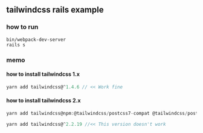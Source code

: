 ## tailwindcss rails example


### how  to run

```
bin/webpack-dev-server
rails s
```

### memo


#### how to install tailwindcss 1.x

```js
yarn add tailwindcss@^1.4.6 // << Work fine
```

#### how to install tailwindcss 2.x

```js
yarn add tailwindcss@npm:@tailwindcss/postcss7-compat @tailwindcss/postcss7-compat postcss@^7 autoprefixer@^9 //<< Work fine
```

```js
yarn add tailwindcss@^2.2.19 //<< This version doesn't work
```

